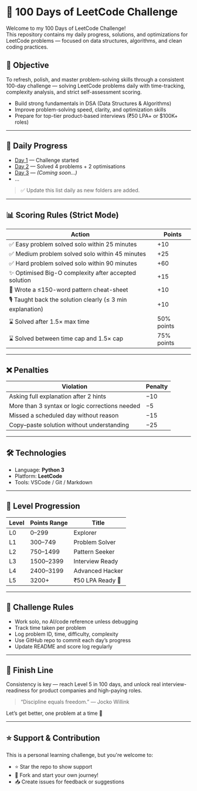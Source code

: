 # 🧠 100 Days of LeetCode Challenge

Welcome to my 100 Days of LeetCode Challenge!  
This repository contains my daily progress, solutions, and optimizations for LeetCode problems — focused on data structures, algorithms, and clean coding practices.

## 🚀 Objective

To refresh, polish, and master problem-solving skills through a consistent 100-day challenge — solving LeetCode problems daily with time-tracking, complexity analysis, and strict self-assessment scoring.

- Build strong fundamentals in DSA (Data Structures & Algorithms)
- Improve problem-solving speed, clarity, and optimization skills
- Prepare for top-tier product-based interviews (₹50 LPA+ or $100K+ roles)

---

## 📂 Daily Progress

- [Day 1](./DAY%201/) — Challenge started
- [Day 2](./DAY%202/) — Solved 4 problems + 2 optimisations
- [Day 3](./DAY%203/) — *(Coming soon...)*
- ...

> ✅ Update this list daily as new folders are added.

---

## 📊 Scoring Rules (Strict Mode)

| Action | Points |
|--------|--------|
| ✅ Easy problem solved solo within 25 minutes | +10 |
| ✅ Medium problem solved solo within 45 minutes | +25 |
| ✅ Hard problem solved solo within 90 minutes | +60 |
| ✨ Optimised Big-O complexity after accepted solution | +15 |
| 🧠 Wrote a ≤150-word pattern cheat-sheet | +10 |
| 🎙️ Taught back the solution clearly (≤ 3 min explanation) | +10 |
| ⌛ Solved after 1.5× max time | 50% points |
| ⌛ Solved between time cap and 1.5× cap | 75% points |

---

## ❌ Penalties

| Violation | Penalty |
|-----------|---------|
| Asking full explanation after 2 hints | −10 |
| More than 3 syntax or logic corrections needed | −5 |
| Missed a scheduled day without reason | −15 |
| Copy–paste solution without understanding | −25 |

---

## 🛠️ Technologies

- Language: **Python 3**
- Platform: **LeetCode**
- Tools: VSCode / Git / Markdown

---

## 🧗 Level Progression

| Level | Points Range | Title |
|-------|--------------|-------|
| L0    | 0–299         | Explorer |
| L1    | 300–749       | Problem Solver |
| L2    | 750–1499      | Pattern Seeker |
| L3    | 1500–2399     | Interview Ready |
| L4    | 2400–3199     | Advanced Hacker |
| L5    | 3200+         | ₹50 LPA Ready 🚀 |

---


## 📌 Challenge Rules

- Work solo, no AI/code reference unless debugging
- Track time taken per problem
- Log problem ID, time, difficulty, complexity
- Use GitHub repo to commit each day’s progress
- Update README and score log regularly

---

## 🏁 Finish Line

Consistency is key — reach Level 5 in 100 days, and unlock real interview-readiness for product companies and high-paying roles.

> “Discipline equals freedom.” — Jocko Willink

Let’s get better, one problem at a time 💪

---

## ⭐️ Support & Contribution

This is a personal learning challenge, but you're welcome to:
- ⭐️ Star the repo to show support
- 🍴 Fork and start your own journey!
- 📥 Create issues for feedback or suggestions

